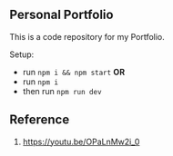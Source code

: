 ## Personal Portfolio





This is a code repository for my Portfolio.

Setup:
- run ```npm i && npm start```
**OR**
- run ```npm i```
- then run ```npm run dev```

## Reference

1. https://youtu.be/OPaLnMw2i_0

